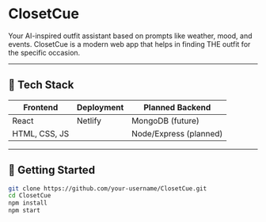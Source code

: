 # ClosetCue
Your AI-inspired outfit assistant based on prompts like weather, mood, and events.
ClosetCue is a modern web app that helps in finding THE outfit for the specific occasion.

---

## 🔧 Tech Stack

| Frontend  | Deployment | Planned Backend |
|-----------|------------|-----------------|
| React     | Netlify    | MongoDB (future) |
| HTML, CSS, JS |            | Node/Express (planned) |

---
## 🚀 Getting Started

```bash
git clone https://github.com/your-username/ClosetCue.git
cd ClosetCue
npm install
npm start
